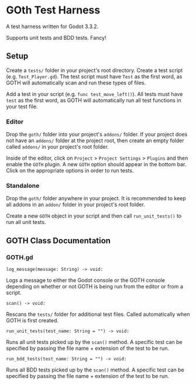 # GOth Test Harness
A test harness written for Godot 3.3.2.

Supports unit tests and BDD tests. Fancy!

## Setup
Create a `tests/` folder in your project's root directory. Create a test script (e.g. `Test_Player.gd`). The test script must have `Test` as the first word, as GOTH will automatically scan and run these types of files. 

Add a test in your script (e.g. `func test_move_left()`). All tests must have `test` as the first word, as GOTH will automatically run all test functions in your test file.

### Editor
Drop the `goth/` folder into your project's `addons/` folder. If your project does not have an `addons/` folder at the project root, then create an empty folder called `addons/` in your project's root folder.

Inside of the editor, click on `Project` > `Project Settings` > `Plugins` and then enable the `GOTH` plugin. A new `GOTH` option should appear in the bottom bar. Click on the appropriate options in order to run tests.

### Standalone
Drop the `goth/` folder anywhere in your project. It is recommended to keep all addons in an `addon/` folder in your project's root folder.

Create a new `GOTH` object in your script and then call `run_unit_tests()` to run all unit tests.

## GOTH Class Documentation

### GOTH.gd
`log_message(message: String) -> void:`

Logs a message to either the Godot console or the GOTH console depending on whether or not GOTH is being run from the editor or from a script.

`scan() -> void:`

Rescans the `tests/` folder for additional test files. Called automatically when GOTH is first created.

`run_unit_tests(test_name: String = "") -> void:`

Runs all unit tests picked up by the `scan()` method. A specific test can be specified by passing the file name + extension of the test to be run.

`run_bdd_tests(test_name: String = "") -> void:`

Runs all BDD tests picked up by the `scan()` method. A specific test can be specified by passing the file name + extension of the test to be run.

